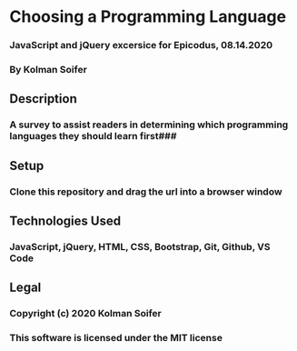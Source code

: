 # Choosing a Programming Language  #

### JavaScript and jQuery excersice for Epicodus, 08.14.2020 ###


### By Kolman Soifer ###

## Description ##

### A survey to assist readers in determining which programming languages they should learn first###


## Setup ##

### Clone this repository and drag the url into a browser window ###


## Technologies Used ##

### JavaScript, jQuery, HTML, CSS, Bootstrap, Git, Github, VS Code ###


## Legal ##

### Copyright (c) 2020 Kolman Soifer
### This software is licensed under the MIT license ###